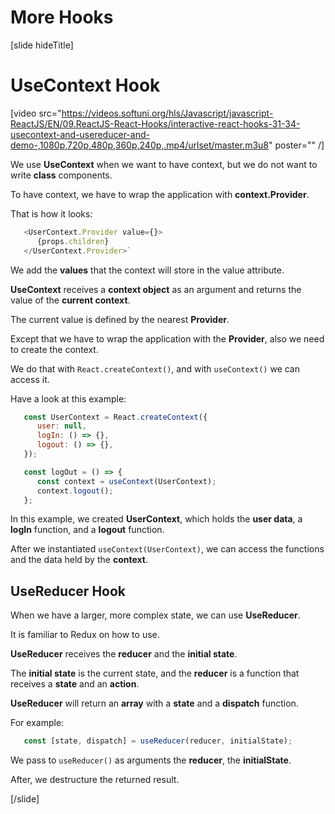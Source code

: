 # More Hooks

[slide hideTitle]

# UseContext Hook

[video src="https://videos.softuni.org/hls/Javascript/javascript-ReactJS/EN/09.ReactJS-React-Hooks/interactive-react-hooks-31-34-usecontext-and-usereducer-and-demo-,1080p,720p,480p,360p,240p,.mp4/urlset/master.m3u8" poster="" /]

We use **UseContext** when we want to have context, but we do not want to write **class** components.

To have context, we have to wrap the application with **context.Provider**.

That is how it looks:

```js
   <UserContext.Provider value={}>
      {props.children}
   </UserContext.Provider>`
```

We add the **values** that the context will store in the value attribute.

**UseContext** receives a **context object** as an argument and returns the value of the **current context**.

The current value is defined by the nearest **Provider**.

Except that we have to wrap the application with the **Provider**, also we need to create the context.

We do that with `React.createContext()`, and with `useContext()` we can access it.

Have a look at this example:

```js
   const UserContext = React.createContext({
      user: null,
      logIn: () => {},
      logout: () => {},
   });

   const logOut = () => {
      const context = useContext(UserContext);
      context.logout();
   };
```

In this example, we created **UserContext**, which holds the **user data**, a **logIn**  function, and a **logout**  function.

After we instantiated `useContext(UserContext)`, we can access the functions and the data held by the **context**.

## UseReducer Hook

When we have a larger, more complex state, we can use **UseReducer**.

It is familiar to Redux on how to use.

**UseReducer** receives the **reducer** and the **initial state**.

The **initial state** is the current state, and the **reducer** is a function that receives a **state** and an **action**.

**UseReducer** will return an **array** with a **state** and a **dispatch** function.

For example:

```js
   const [state, dispatch] = useReducer(reducer, initialState);
```

We pass to `useReducer()` as arguments the **reducer**, the **initialState**.

After, we destructure the returned result.

[/slide]
